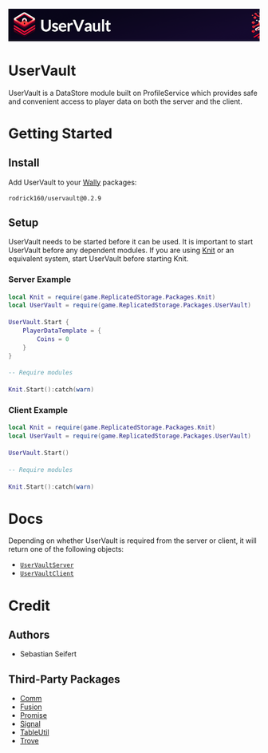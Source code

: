 ![UserVault Logo](/logo/Small/UserVault.png)

# UserVault

UserVault is a DataStore module built on ProfileService which provides safe and convenient access to player data on both the server and the client.

# Getting Started

## Install

Add UserVault to your [Wally](https://github.com/UpliftGames/wally) packages:

`rodrick160/uservault@0.2.9`

## Setup

UserVault needs to be started before it can be used.
It is important to start UserVault before any dependent modules.
If you are using [Knit](https://sleitnick.github.io/Knit/docs/intro) or an equivalent system, start UserVault before starting Knit.

### Server Example
```lua
local Knit = require(game.ReplicatedStorage.Packages.Knit)
local UserVault = require(game.ReplicatedStorage.Packages.UserVault)

UserVault.Start {
	PlayerDataTemplate = {
		Coins = 0
	}
}

-- Require modules

Knit.Start():catch(warn)
```

### Client Example
```lua
local Knit = require(game.ReplicatedStorage.Packages.Knit)
local UserVault = require(game.ReplicatedStorage.Packages.UserVault)

UserVault.Start()

-- Require modules

Knit.Start():catch(warn)
```

# Docs

Depending on whether UserVault is required from the server or client, it will return one of the following objects:
- [`UserVaultServer`](/src/UserVaultServer/DOCUMENTATION.md)
- [`UserVaultClient`](/src/UserVaultClient/DOCUMENTATION.md)

# Credit

## Authors
- Sebastian Seifert

## Third-Party Packages
- [Comm](https://sleitnick.github.io/RbxUtil/api/Comm/)
- [Fusion](https://elttob.uk/Fusion/)
- [Promise](https://eryn.io/roblox-lua-promise/)
- [Signal](https://sleitnick.github.io/RbxUtil/api/Signal)
- [TableUtil](https://sleitnick.github.io/RbxUtil/api/TableUtil)
- [Trove](https://sleitnick.github.io/RbxUtil/api/Trove)